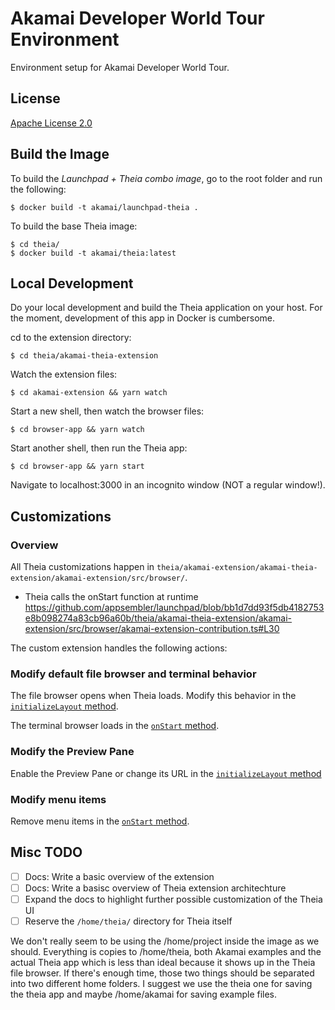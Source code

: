 # Akamai Developer World Tour Environment

Environment setup for Akamai Developer World Tour.

## License

[Apache License 2.0](LICENSE) 

## Build the Image

To build the *Launchpad + Theia combo image*, go to the
root folder and run the following:

```
$ docker build -t akamai/launchpad-theia .
```

To build the base Theia image:

```
$ cd theia/ 
$ docker build -t akamai/theia:latest
```

## Local Development 

Do your local development and build the Theia application on your 
host. For the moment, development of this app in Docker is cumbersome.

cd to the extension directory:

```
$ cd theia/akamai-theia-extension 
```

Watch the extension files: 

```
$ cd akamai-extension && yarn watch 
```

Start a new shell, then watch the browser files:

```
$ cd browser-app && yarn watch 
```

Start another shell, then run the Theia app: 

```
$ cd browser-app && yarn start 
```

Navigate to localhost:3000 in an incognito window (NOT a regular window!). 

## Customizations 

### Overview 

All Theia customizations happen in `theia/akamai-extension/akamai-theia-extension/akamai-extension/src/browser/`. 

- Theia calls the onStart function at runtime https://github.com/appsembler/launchpad/blob/bb1d7dd93f5db4182753e8b098274a83cb96a60b/theia/akamai-theia-extension/akamai-extension/src/browser/akamai-extension-contribution.ts#L30

The custom extension handles the following actions:

### Modify default file browser and terminal behavior

The file browser opens when Theia loads. Modify this 
behavior in the [`initializeLayout` method](./theia/akamai-theia-extension/akamai-extension/src/browser/akamai-extension-contribution.ts#L51-L54).

The terminal browser loads in the [`onStart` method](./theia/akamai-theia-extension/akamai-extension/src/browser/akamai-extension-contribution.ts#L32-34).

### Modify the Preview Pane

Enable the Preview Pane or change its URL in the [`initializeLayout` method](./theia/akamai-theia-extension/akamai-extension/src/browser/akamai-extension-contribution.ts#L56-57)

### Modify menu items

Remove menu items in the [`onStart` method](./theia/akamai-theia-extension/akamai-extension/src/browser/akamai-extension-contribution.ts#L32-44).

## Misc TODO

- [ ] Docs: Write a basic overview of the extension 
- [ ] Docs: Write a basisc overview of Theia extension architechture
- [ ] Expand the docs to highlight further possible customization of the Theia UI
- [ ] Reserve the `/home/theia/` directory for Theia itself 

We don't really seem to be using the /home/project inside the image
as we should. Everything is copies to /home/theia, both Akamai examples and the
actual Theia app which is less than ideal because it shows up in the Theia file
browser. If there's enough time, those two things should be separated into two
different home folders. I suggest we use the theia one for saving the theia app
and maybe /home/akamai for saving example files.
